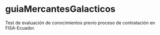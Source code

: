 # guiaMercantesGalacticos
Test de evaluación de conocimientos previo proceso de contratación en FISA-Ecuador.
